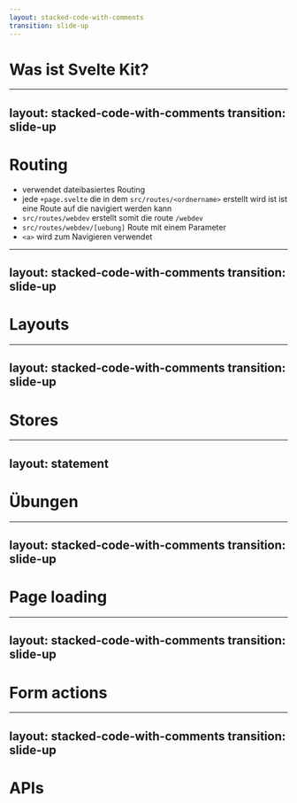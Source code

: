 ```yaml
---
layout: stacked-code-with-comments
transition: slide-up
---
```


# Was ist Svelte Kit?

<!--Präsentation: Tobi-->
---
layout: stacked-code-with-comments
transition: slide-up
---

# Routing

- verwendet dateibasiertes Routing
- jede `+page.svelte`  die in dem ``src/routes/<ordnername>`` erstellt wird ist ist eine Route auf die navigiert werden kann
- ``src/routes/webdev`` erstellt somit die route ``/webdev``
- ``src/routes/webdev/[uebung]`` Route mit einem Parameter
- ``<a>`` wird zum Navigieren verwendet
 
<!--
Präsentation: Maike
- Parameter kann für dynamisches Laden verwendet werden
- in React wird ``<Link>`` verwendet
-->
---
layout: stacked-code-with-comments
transition: slide-up
---

# Layouts

<!--Präsentation: Maike -->
---
layout: stacked-code-with-comments
transition: slide-up
---

# Stores

<!--Präsentation: Phillip -->

---
layout: statement
---

# Übungen

---
layout: stacked-code-with-comments
transition: slide-up
---

# Page loading

<!--Präsentation: Phillip -->
---
layout: stacked-code-with-comments
transition: slide-up
---

# Form actions

<!--Präsentation: Tobi -->
---
layout: stacked-code-with-comments
transition: slide-up
---

# APIs

<!--Präsentation: Tobi -->


